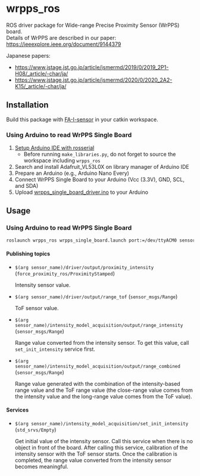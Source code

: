 # wrpps_ros

ROS driver package for Wide-range Precise Proximity Sensor (WrPPS) board.  
Details of WrPPS are described in our paper: https://ieeexplore.ieee.org/document/9144379

Japanese papers:
- https://www.jstage.jst.go.jp/article/jsmermd/2019/0/2019_2P1-H08/_article/-char/ja/
- https://www.jstage.jst.go.jp/article/jsmermd/2020/0/2020_2A2-K15/_article/-char/ja/

## Installation

Build this package with [FA-I-sensor](https://github.com/RoboticMaterials/FA-I-sensor.git) in your catkin workspace.

### Using Arduino to read WrPPS Single Board

1. [Setup Arduino IDE with rosserial](http://wiki.ros.org/rosserial_arduino/Tutorials/Arduino%20IDE%20Setup)
   - Before running `make_libraries.py`, do not forget to source the workspace including `wrpps_ros`
2. Search and install Adafruit_VL53L0X on library manager of Arduino IDE
3. Prepare an Arduino (e.g., Arduino Nano Every)
4. Connect WrPPS Single Board to your Arduino (Vcc (3.3V), GND, SCL, and SDA)
5. Upload [wrpps_single_board_driver.ino](arduino/wrpps_single_board_driver/wrpps_single_board_driver.ino) to your Arduino

## Usage

### Using Arduino to read WrPPS Single Board

```bash
roslaunch wrpps_ros wrpps_single_board.launch port:=/dev/ttyACM0 sensor_name:=wrpps_single_board  # port depends on your environment
```

#### Publishing topics

- `$(arg sensor_name)/driver/output/proximity_intensity` (`force_proximity_ros/ProximityStamped`)

  Intensity sensor value.

- `$(arg sensor_name)/driver/output/range_tof` (`sensor_msgs/Range`)

  ToF sensor value.

- `$(arg sensor_name)/intensity_model_acquisition/output/range_intensity` (`sensor_msgs/Range`)

  Range value converted from the intensity sensor. To get this value, call `set_init_intensity` service first.

- `$(arg sensor_name)/intensity_model_acquisition/output/range_combined` (`sensor_msgs/Range`)

  Range value generated with the combination of the intensity-based range value and the ToF range value (the close-range value comes from the intensity value and the long-range value comes from the ToF value).

#### Services

- `$(arg sensor_name)/intensity_model_acquisition/set_init_intensity` (`std_srvs/Empty`)

  Get initial value of the intensity sensor. Call this service when there is no object in front of the board. After calling this service, calibration of the intensity sensor with the ToF sensor starts. Once the calibration is completed, the range value converted from the intensity sensor becomes meaningful.
